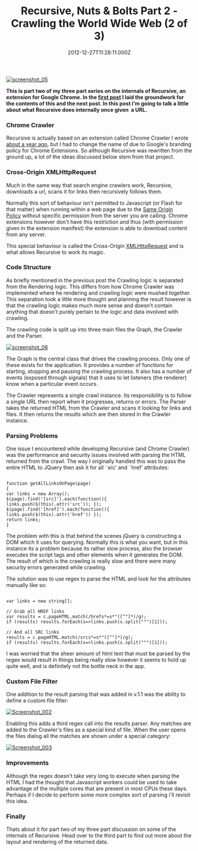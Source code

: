 ﻿---
coverImage: /images/fallback-post-header.png
date: "2012-12-27T11:28:11.000Z"
tags:
  - canvas2d
  - chrome
  - crawler
  - extension
  - graph
  - html
  - javascript
  - spider
  - typescript
title: "Recursive, Nuts & Bolts Part 2 - Crawling the World Wide Web (2 of 3)"
oldUrl: /programming/recursive-nuts-bolts-part-2-crawling-the-world-wide-web-2-of-3
---

[![screenshot_05](https://www.mikecann.blog/wp-content/uploads/2012/12/screenshot_05.png)](/posts/recursive-nuts-bolts-part-2-crawling-the-world-wide-web-2-of-3/attachment/screenshot_05-5/)

**This is part two of my three part series on the internals of Recursive, an extension for Google Chrome. In the [first post](/posts/?p=2287) I laid the groundwork for the contents of this and the next post. In this post i'm going to talk a little about what Recursive does internally once given  a URL.**

### Chrome Crawler

<!-- more -->

Recursive is actually based on an extension called Chrome Crawler I wrote [about a year ago](/posts/chrome-crawler-a-web-crawler-written-in-javascript/), but I had to change the name of due to Google's branding policy for Chrome Extensions. So although Recursive was rewritten from the ground up, a lot of the ideas discussed below stem from that project.

### Cross-Origin XMLHttpRequest

Much in the same way that search engine crawlers work, Recursive, downloads a url, scans it for links then recursively follows them.

Normally this sort of behaviour isn't permitted to Javascript (or Flash for that matter) when running within a web page due to the [Same Origin Policy](https://en.wikipedia.org/wiki/Same_origin_policy) without specific permission from the server you are calling. Chrome extensions however don't have this restriction and thus (with permission given in the extension manifest) the extension is able to download content from any server.

This special behaviour is called the Cross-Origin [XMLHttpRequest](https://developer.chrome.com/extensions/xhr.html) and is what allows Recursive to work its magic.

### Code Structure

As briefly mentioned in the previous post the Crawling logic is separated from the Rendering logic. This differs from how Chrome Crawler was implemented where he rendering and crawling logic were mushed together. This separation took a little more thought and planning the result however is that the crawling logic makes much more sense and doesn't contain anything that doesn't purely pertain to the logic and data involved with crawling.

The crawling code is split up into three main files the Graph, the Crawler and the Parser.

[![screenshot_06](https://www.mikecann.blog/wp-content/uploads/2012/12/screenshot_06.png)](/posts/recursive-nuts-bolts-part-2-crawling-the-world-wide-web-2-of-3/attachment/screenshot_06-4/)

The Graph is the central class that drives the crawling process. Only one of these exists for the application. It provides a number of functions for starting, stopping and pausing the crawling process. It also has a number of events (exposed through signals) that it uses to let listeners (the renderer) know when a particular event occurs.

The Crawler represents a single crawl instance. Its responsibility is to follow a single URL then report when it progresses, returns or errors. The Parser takes the returned HTML from the Crawler and scans it looking for links and files. It then returns the results which are then stored in the Crawler instance.

### Parsing Problems

One issue I encountered while developing Recursive (and Chrome Crawler) was the performance and security issues involved with parsing the HTML returned from the crawl. The way I originally handled this was to pass the entire HTML to JQuery then ask it for all ˜src' and ˜href' attributes:

```

function getAllLinksOnPage(page)
{
var links = new Array();
$(page).find('[src]').each(function(){ links.push($(this).attr('src')); });
$(page).find('[href]').each(function(){ links.push($(this).attr('href')) });
return links;
}

```

The problem with this is that behind the scenes jQuery is constructing a DOM which it uses for querying. Normally this is what you want, but in this instance its a problem because its rather slow process, also the browser executes the script tags and other elements when it generates the DOM. The result of which is the crawling is really slow and there were many security errors generated while crawling.

The solution was to use regex to parse the HTML and look for the attributes manually like so:

```

var links = new string[];

// Grab all HREF links
var results = c.pageHTML.match(/hrefs*=s*"([^"]*)/g);
if (results) results.forEach(s=>links.push(s.split(""")[1]));

// And all SRC links
results = c.pageHTML.match(/srcs*=s*"([^"]*)/g);
if (results) results.forEach(s=>links.push(s.split(""")[1]));

```

I was worried that the sheer amount of html text that must be parsed by the regex would result in things being really slow however it seems to hold up quite well, and is definitely not the bottle neck in the app.

### Custom File Filter

One addition to the result parsing that was added in v.1.1 was the ability to define a custom file filter:

[![Screenshot_002](https://www.mikecann.blog/wp-content/uploads/2012/12/Screenshot_002.png)](/posts/recursive-v-1-1/attachment/screenshot_002/)

Enabling this adds a third regex call into the results parser. Any matches are added to the Crawler's files as a special kind of file. When the user opens the files dialog all the matches are shown under a special category:

[![Screenshot_003](https://www.mikecann.blog/wp-content/uploads/2012/12/Screenshot_003.png)](/posts/recursive-v-1-1/attachment/screenshot_003/)

### Improvements

Although the regex doesn't take very long to execute when parsing the HTML I had the thought that Javascript workers could be used to take advantage of the multiple cores that are present in most CPUs these days. Perhaps if I decide to perform some more complex sort of parsing i'll revisit this idea.

### Finally

Thats about it for part two of my three part discussion on some of the internals of Recursive. Head over to the third part to find out more about the layout and rendering of the returned data.
